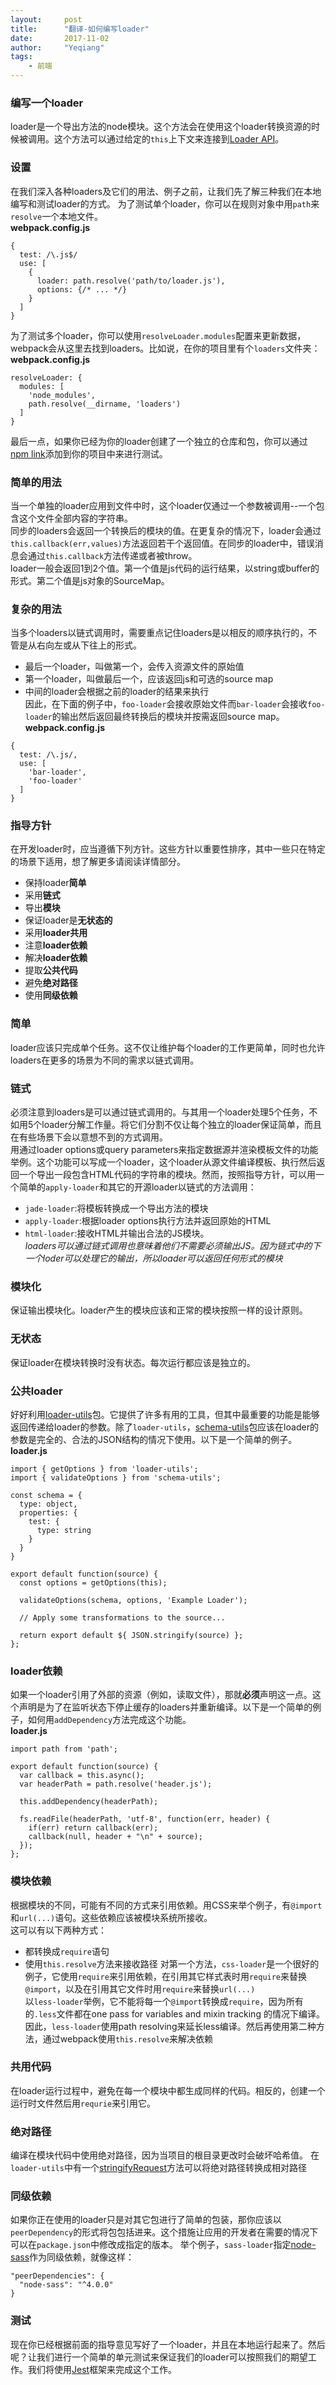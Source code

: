 ```yaml
---
layout:     post
title:      "翻译-如何编写loader"
date:       2017-11-02
author:     "Yeqiang"
tags:
    - 前端
---
```

### 编写一个loader
loader是一个导出方法的node模块。这个方法会在使用这个loader转换资源的时候被调用。这个方法可以通过给定的`this`上下文来连接到[Loader API](https://doc.webpack-china.org/api/loaders/)。
### 设置
在我们深入各种loaders及它们的用法、例子之前，让我们先了解三种我们在本地编写和测试loader的方式。
为了测试单个loader，你可以在规则对象中用`path`来`resolve`一个本地文件。
<br>**webpack.config.js**
```
{
  test: /\.js$/
  use: [
    {
      loader: path.resolve('path/to/loader.js'),
      options: {/* ... */}
    }
  ]
}
```
为了测试多个loader，你可以使用`resolveLoader.modules`配置来更新数据，webpack会从这里去找到loaders。比如说，在你的项目里有个`loaders`文件夹：
<br>**webpack.config.js**
```
resolveLoader: {
  modules: [
    'node_modules',
    path.resolve(__dirname, 'loaders')
  ]
}
```
最后一点，如果你已经为你的loader创建了一个独立的仓库和包，你可以通过[npm link](https://docs.npmjs.com/cli/link)添加到你的项目中来进行测试。
### 简单的用法
当一个单独的loader应用到文件中时，这个loader仅通过一个参数被调用--一个包含这个文件全部内容的字符串。  
同步的loaders会返回一个转换后的模块的值。在更复杂的情况下，loader会通过`this.callback(err,values)`方法返回若干个返回值。在同步的loader中，错误消息会通过`this.callback`方法传递或者被throw。  
loader一般会返回1到2个值。第一个值是js代码的运行结果，以string或buffer的形式。第二个值是js对象的SourceMap。  
### 复杂的用法
当多个loaders以链式调用时，需要重点记住loaders是以相反的顺序执行的，不管是从右向左或从下往上的形式。
- 最后一个loader，叫做第一个，会传入资源文件的原始值
- 第一个loader，叫做最后一个，应该返回js和可选的source map
- 中间的loader会根据之前的loader的结果来执行  
因此，在下面的例子中，`foo-loader`会接收原始文件而`bar-loader`会接收`foo-loader`的输出然后返回最终转换后的模块并按需返回source map。
<br>**webpack.config.js**
```
{
  test: /\.js/,
  use: [
    'bar-loader',
    'foo-loader'
  ]
}
```

### 指导方针
在开发loader时，应当遵循下列方针。这些方针以重要性排序，其中一些只在特定的场景下适用，想了解更多请阅读详情部分。
- 保持loader**简单**
- 采用**链式**
- 导出**模块**
- 保证loader是**无状态的**
- 采用**loader共用**
- 注意**loader依赖**
- 解决**loader依赖**
- 提取**公共代码**
- 避免**绝对路径**
- 使用**同级依赖**
### 简单
loader应该只完成单个任务。这不仅让维护每个loader的工作更简单，同时也允许loaders在更多的场景为不同的需求以链式调用。
### 链式
必须注意到loaders是可以通过链式调用的。与其用一个loader处理5个任务，不如用5个loader分解工作量。将它们分割不仅让每个独立的loader保证简单，而且在有些场景下会以意想不到的方式调用。  
用通过loader options或query parameters来指定数据源并渲染模板文件的功能举例。这个功能可以写成一个loader，这个loader从源文件编译模板、执行然后返回一个导出一段包含HTML代码的字符串的模块。然而，按照指导方针，可以用一个简单的`apply-loader`和其它的开源loader以链式的方法调用：  
- `jade-loader`:将模板转换成一个导出方法的模块
- `apply-loader`:根据loader options执行方法并返回原始的HTML
- `html-loader`:接收HTML并输出合法的JS模块。  
*loaders可以通过链式调用也意味着他们不需要必须输出JS。因为链式中的下一个loder可以处理它的输出，所以loader可以返回任何形式的模块*
### 模块化
保证输出模块化。loader产生的模块应该和正常的模块按照一样的设计原则。
### 无状态
保证loader在模块转换时没有状态。每次运行都应该是独立的。
### 公共loader
好好利用[loader-utils](https://github.com/webpack/loader-utils)包。它提供了许多有用的工具，但其中最重要的功能是能够返回传递给loader的参数。除了`loader-utils`，[schema-utils](https://github.com/webpack-contrib/schema-utils)包应该在loader的参数是完全的、合法的JSON结构的情况下使用。以下是一个简单的例子。  
**loader.js**
```
import { getOptions } from 'loader-utils';
import { validateOptions } from 'schema-utils';

const schema = {
  type: object,
  properties: {
    test: {
      type: string
    }
  }
}

export default function(source) {
  const options = getOptions(this);

  validateOptions(schema, options, 'Example Loader');

  // Apply some transformations to the source...

  return export default ${ JSON.stringify(source) };
};
```
### loader依赖
如果一个loader引用了外部的资源（例如，读取文件），那就**必须**声明这一点。这个声明是为了在监听状态下停止缓存的loaders并重新编译。以下是一个简单的例子，如何用`addDependency`方法完成这个功能。  
**loader.js**
```
import path from 'path';

export default function(source) {
  var callback = this.async();
  var headerPath = path.resolve('header.js');

  this.addDependency(headerPath);

  fs.readFile(headerPath, 'utf-8', function(err, header) {
    if(err) return callback(err);
    callback(null, header + "\n" + source);
  });
};
```
### 模块依赖
根据模块的不同，可能有不同的方式来引用依赖。用CSS来举个例子，有`@import`和`url(...)`语句。这些依赖应该被模块系统所接收。  
这可以有以下两种方式：
- 都转换成`require`语句
- 使用`this.resolve`方法来接收路径
对第一个方法，`css-loader`是一个很好的例子，它使用`require`来引用依赖，在引用其它样式表时用`require`来替换`@import`，以及在引用其它文件时用`require`来替换`url(...)`  
以`less-loader`举例，它不能将每一个`@import`转换成`require`，因为所有的`.less`文件都在one pass for variables and mixin tracking 的情况下编译。因此，`less-loader`使用path resolving来延长less编译。然后再使用第二种方法，通过webpack使用`this.resolve`来解决依赖
### 共用代码
在loader运行过程中，避免在每一个模块中都生成同样的代码。相反的，创建一个运行时文件然后用`requrie`来引用它。
### 绝对路径
编译在模块代码中使用绝对路径，因为当项目的根目录更改时会破坏哈希值。
在`loader-utils`中有一个[stringifyRequest](https://github.com/webpack/loader-utils#stringifyrequest)方法可以将绝对路径转换成相对路径
### 同级依赖
如果你正在使用的loader只是对其它包进行了简单的包装，那你应该以`peerDependency`的形式将包包括进来。这个措施让应用的开发者在需要的情况下可以在`package.json`中修改成指定的版本。
举个例子，`sass-loader`指定[node-sass](https://github.com/webpack-contrib/sass-loader/blob/master/package.json)作为同级依赖，就像这样：
```
"peerDependencies": {
  "node-sass": "^4.0.0"
}
```
### 测试
现在你已经根据前面的指导意见写好了一个loader，并且在本地运行起来了。然后呢？让我们进行一个简单的单元测试来保证我们的loader可以按照我们的期望工作。我们将使用[Jest](https://facebook.github.io/jest/)框架来完成这个工作。